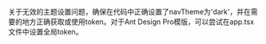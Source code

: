 关于无效的主题设置问题，确保在代码中正确设置了navTheme为'dark'，并在需要的地方正确获取或使用token。对于Ant Design Pro模版，可以尝试在app.tsx文件中设置全局token。
